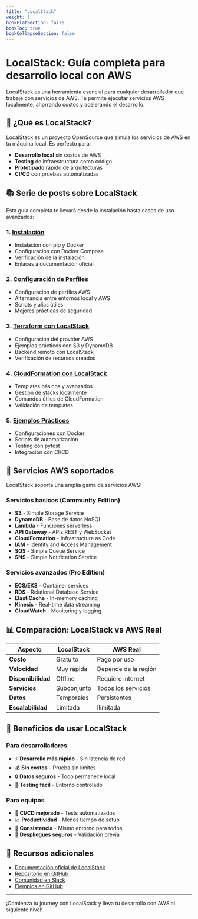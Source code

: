 ```yaml
---
title: "LocalStack"
weight: 1
bookFlatSection: false
bookToc: true
bookCollapseSection: false
---
```


# LocalStack: Guía completa para desarrollo local con AWS

LocalStack es una herramienta esencial para cualquier desarrollador que trabaje con servicios de AWS. Te permite ejecutar servicios AWS localmente, ahorrando costos y acelerando el desarrollo.

## 🎯 ¿Qué es LocalStack?

LocalStack es un proyecto OpenSource que simula los servicios de AWS en tu máquina local. Es perfecto para:

- **Desarrollo local** sin costos de AWS
- **Testing** de infraestructura como código
- **Prototipado** rápido de arquitecturas
- **CI/CD** con pruebas automatizadas

## 📚 Serie de posts sobre LocalStack

Esta guía completa te llevará desde la instalación hasta casos de uso avanzados:

### 1. [Instalación](instalacion/)
- Instalación con pip y Docker
- Configuración con Docker Compose
- Verificación de la instalación
- Enlaces a documentación oficial

### 2. [Configuración de Perfiles](profile/)
- Configuración de perfiles AWS
- Alternancia entre entornos local y AWS
- Scripts y alias útiles
- Mejores prácticas de seguridad

### 3. [Terraform con LocalStack](terraform/)
- Configuración del provider AWS
- Ejemplos prácticos con S3 y DynamoDB
- Backend remoto con LocalStack
- Verificación de recursos creados

### 4. [CloudFormation con LocalStack](cloudformation/)
- Templates básicos y avanzados
- Gestión de stacks localmente
- Comandos útiles de CloudFormation
- Validación de templates

### 5. [Ejemplos Prácticos](ejemplos/)
- Configuraciones con Docker
- Scripts de automatización
- Testing con pytest
- Integración con CI/CD

## 🚀 Servicios AWS soportados

LocalStack soporta una amplia gama de servicios AWS:

### Servicios básicos (Community Edition)
- **S3** - Simple Storage Service
- **DynamoDB** - Base de datos NoSQL
- **Lambda** - Funciones serverless
- **API Gateway** - APIs REST y WebSocket
- **CloudFormation** - Infrastructure as Code
- **IAM** - Identity and Access Management
- **SQS** - Simple Queue Service
- **SNS** - Simple Notification Service

### Servicios avanzados (Pro Edition)
- **ECS/EKS** - Container services
- **RDS** - Relational Database Service
- **ElastiCache** - In-memory caching
- **Kinesis** - Real-time data streaming
- **CloudWatch** - Monitoring y logging

## 📊 Comparación: LocalStack vs AWS Real

| Aspecto | LocalStack | AWS Real |
|---------|------------|----------|
| **Costo** | Gratuito | Pago por uso |
| **Velocidad** | Muy rápida | Depende de la región |
| **Disponibilidad** | Offline | Requiere internet |
| **Servicios** | Subconjunto | Todos los servicios |
| **Datos** | Temporales | Persistentes |
| **Escalabilidad** | Limitada | Ilimitada |

## 🎉 Beneficios de usar LocalStack

### Para desarrolladores
- ⚡ **Desarrollo más rápido** - Sin latencia de red
- 💰 **Sin costos** - Prueba sin límites
- 🔒 **Datos seguros** - Todo permanece local
- 🧪 **Testing fácil** - Entorno controlado

### Para equipos
- 🔄 **CI/CD mejorado** - Tests automatizados
- 📈 **Productividad** - Menos tiempo de setup
- 🎯 **Consistencia** - Mismo entorno para todos
- 🚀 **Despliegues seguros** - Validación previa

## 🔗 Recursos adicionales

- [Documentación oficial de LocalStack](https://docs.localstack.cloud/)
- [Repositorio en GitHub](https://github.com/localstack/localstack)
- [Comunidad en Slack](https://localstack.cloud/contact/)
- [Ejemplos en GitHub](https://github.com/localstack/localstack/tree/master/examples)

---

¡Comienza tu journey con LocalStack y lleva tu desarrollo con AWS al siguiente nivel!
